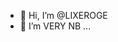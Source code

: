 - 👋 Hi, I’m @LIXEROGE
- 👀 I’m VERY NB ...

<!---
switch you.country:
  case CHINESE:{
    if(上aerfaying.com){
      printf("HELLO！欢迎来找我，otae刘豆轩");
    }
    if(上kada.163.com){
      printf("HI！欢迎来找我，用户名忘了（bushi\n不过在全员恶人工作室就对啦！");
    }
    if(上OJ){
      printf("我上NOJ,39.98.219.132，叫xs_liuyuxuan(就是下沙-刘予煊)")
    }
      
    break;
  };
--->
